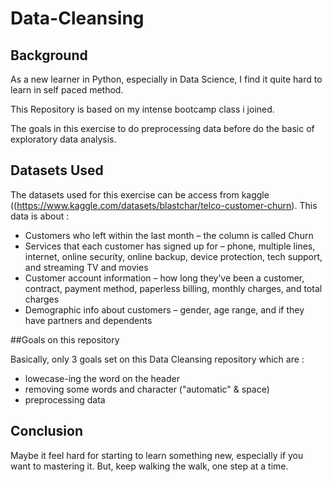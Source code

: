 # Data-Cleansing


## Background
As a new learner in Python, especially in Data Science, I find it quite hard to learn in self paced method.

This Repository is based on my intense bootcamp class i joined.

The goals in this exercise to do preprocessing data before do the basic of exploratory data analysis.

## Datasets Used

The datasets used for this exercise can be access from kaggle ((https://www.kaggle.com/datasets/blastchar/telco-customer-churn).
This data is about :
 * Customers who left within the last month – the column is called Churn
 * Services that each customer has signed up for – phone, multiple lines, internet, online security, online backup, device protection, tech support, and streaming TV and movies
 * Customer account information – how long they’ve been a customer, contract, payment method, paperless billing, monthly charges, and total charges
 * Demographic info about customers – gender, age range, and if they have partners and dependents
 
 ##Goals on this repository
 
 Basically, only 3 goals set on this Data Cleansing repository which are :
 * lowecase-ing the word on the header
 * removing some words and character ("automatic" & space)
 * preprocessing data
 
 ## Conclusion

Maybe it feel hard for starting to learn something new, especially if you want to mastering it. But, keep walking the walk, one step at a time.
